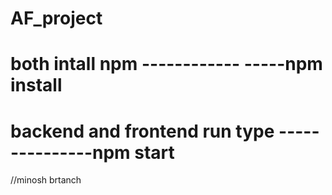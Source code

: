 # AF_project

# both intall npm   ------------  -----npm install
# backend and frontend run type ---------------npm start
 //minosh brtanch